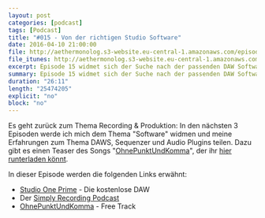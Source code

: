 ```yaml
---
layout: post
categories: [podcast]
tags: [Podcast]
title: "#015 - Von der richtigen Studio Software"
date: 2016-04-10 21:00:00
file: http://aethermonolog.s3-website.eu-central-1.amazonaws.com/episodes/aethermonolog-015.mp3
file_itunes: http://aethermonolog.s3-website.eu-central-1.amazonaws.com/episserodes/aethermonolog-015.m4a
excerpt: Episode 15 widmet sich der Suche nach der passenden DAW Software. Es ist der erste Teil einer 3er Serie zum Thema DAWS, Sequenzer und Plugins.
summary: Episode 15 widmet sich der Suche nach der passenden DAW Software. Es ist der erste Teil einer 3er Serie zum Thema DAWS, Sequenzer und Plugins.
duration: "26:11"
length: "25474205"
explicit: "no"
block: "no"
---
```


Es geht zurück zum Thema Recording & Produktion: In den nächsten 3 Episoden werde ich mich dem Thema "Software" widmen und meine Erfahrungen zum Thema DAWS, Sequenzer und Audio Plugins teilen.
Dazu gibt es einen Teaser des Songs "[OhnePunktUndKomma](http://bit.ly/1TKS6Yg)", der ihr [hier runterladen könnt](http://bit.ly/1TKS6Yg).


In dieser Episode werden die folgenden Links erwähnt:

* [Studio One Prime](https://shop.presonus.com/products/studio-one-prods/Studio-One-3-Prime) - Die kostenlose DAW
* Der [Simply Recording Podcast](http://simplyrecordingpodcast.com/)
* [OhnePunktUndKomma](http://bit.ly/1TKS6Yg) - Free Track
